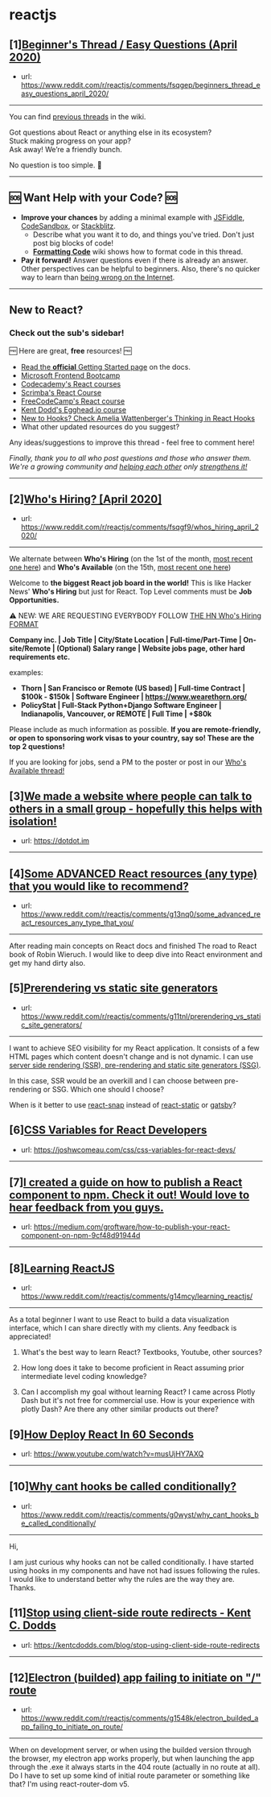 # reactjs
## [1][Beginner's Thread / Easy Questions (April 2020)](https://www.reddit.com/r/reactjs/comments/fsqgep/beginners_thread_easy_questions_april_2020/)
- url: https://www.reddit.com/r/reactjs/comments/fsqgep/beginners_thread_easy_questions_april_2020/
---
You can find [previous threads][wiki previous threads] in the wiki.

Got questions about React or anything else in its ecosystem?  
Stuck making progress on your app?  
Ask away! We’re a friendly bunch.

No question is too simple. 🙂

---

## 🆘 Want Help with your Code? 🆘

- **Improve your chances** by adding a minimal example with [JSFiddle][jsfiddle], [CodeSandbox][code sandbox], or [Stackblitz][stackblitz].
  - Describe what you want it to do, and things you've tried. Don't just post big blocks of code!
  - **[Formatting Code][wiki formatting code]** wiki shows how to format code in this thread.
- **Pay it forward!** Answer questions even if there is already an answer. Other perspectives can be helpful to beginners. Also, there's no quicker way to learn than [being wrong on the Internet][being wrong on the internet].

---

## New to React?

### Check out the sub's **sidebar**!

🆓 Here are great, **free** resources! 🆓

- [Read the **official** Getting Started page][official getting started page] on the docs.
- [Microsoft Frontend Bootcamp][microsoft frontend bootcamp]
- [Codecademy's React courses][codecademy's react courses]
- [Scrimba's React Course][scrimba's react course]
- [FreeCodeCamp's React course][freecodecamp's react course]
- [Kent Dodd's Egghead.io course][kent dodd's egghead.io course]
- [New to Hooks? Check Amelia Wattenberger's Thinking in React Hooks][thinking in react hooks]
- What other updated resources do you suggest?

Any ideas/suggestions to improve this thread - feel free to comment here!

_Finally, thank you to all who post questions and those who answer them. We're a growing community and [helping each other][learn by teaching] only [strengthens it!][learn in public]_

---

[thinking in react hooks]: https://wattenberger.com/blog/react-hooks
[freecodecamp's react course]: https://www.freecodecamp.org/news/learn-react-course/
[microsoft frontend bootcamp]: https://www.reddit.com/r/reactjs/comments/auu02f/microsoft_has_open_sourced_their_frontend/
[official getting started page]: https://reactjs.org/docs/getting-started.html
[/u/acemarke]: https://www.reddit.com/u/acemarke
[suggested resources for learning react]: http://blog.isquaredsoftware.com/2017/12/blogged-answers-learn-react/
[kent dodd's egghead.io course]: http://kcd.im/beginner-react
[codecademy's react courses]: https://www.codecademy.com/catalog/language/javascript
[scrimba's react course]: https://scrimba.com/g/glearnreact
[wiki formatting code]: https://www.reddit.com/r/reactjs/wiki/index#wiki_formatting_code
[wiki previous threads]: https://www.reddit.com/r/reactjs/wiki/index#wiki_previous_threads
[code sandbox]: https://codesandbox.io/s/new
[jsfiddle]: https://jsfiddle.net/Luktwrdm/
[stackblitz]: https://stackblitz.com/
[being wrong on the internet]: https://xkcd.com/386/
[tweet organization]: https://twitter.com/dan_abramov/status/1027245759232651270?lang=en
[get started with redux]: https://www.reddit.com/r/reactjs/wiki/index#wiki_getting_started_with_redux
[learn by teaching]: https://en.wikipedia.org/wiki/Learning_by_teaching
[learn in public]: https://www.swyx.io/writing/learn-in-public/
## [2][Who's Hiring? [April 2020]](https://www.reddit.com/r/reactjs/comments/fsqgf9/whos_hiring_april_2020/)
- url: https://www.reddit.com/r/reactjs/comments/fsqgf9/whos_hiring_april_2020/
---
We alternate between **Who's Hiring** (on the 1st of the month, [most recent one here][hiring:most recent]) and **Who's Available** (on the 15th, [most recent one here][available:most recent])

Welcome to **the biggest React job board in the world!** This is like Hacker News' **Who's Hiring** but just for React. Top Level comments must be **Job Opportunities.**

⚠️ NEW: WE ARE REQUESTING EVERYBODY FOLLOW [THE HN Who's Hiring FORMAT][format:hiring:hn]

**Company inc. | Job Title | City/State Location | Full-time/Part-Time | On-site/Remote | (Optional) Salary range | Website jobs page, other hard requirements etc.**

examples:

- **Thorn | San Francisco or Remote (US based) | Full-time Contract | $100k - $150k | Software Engineer | https://www.wearethorn.org/**
- **PolicyStat | Full-Stack Python+Django Software Engineer | Indianapolis, Vancouver, or REMOTE | Full Time | +\$80k**

Please include as much information as possible. **If you are remote-friendly, or open to sponsoring work visas to your country, say so! These are the top 2 questions!**

If you are looking for jobs, send a PM to the poster or post in our [Who's Available thread!][available:most recent]

[hiring:most recent]: https://www.reddit.com/r/reactjs/comments/fbn65q/whos_hiring_march_2020/
[available:most recent]: https://www.reddit.com/r/reactjs/comments/fiv53t/whos_available_mar_2020/
[format:hiring:hn]: https://news.ycombinator.com/item?id=21683554
## [3][We made a website where people can talk to others in a small group - hopefully this helps with isolation!](https://www.reddit.com/r/reactjs/comments/g0qjxc/we_made_a_website_where_people_can_talk_to_others/)
- url: https://dotdot.im
---

## [4][Some ADVANCED React resources (any type) that you would like to recommend?](https://www.reddit.com/r/reactjs/comments/g13nq0/some_advanced_react_resources_any_type_that_you/)
- url: https://www.reddit.com/r/reactjs/comments/g13nq0/some_advanced_react_resources_any_type_that_you/
---
After reading main concepts on React docs and finished The road to React book of Robin Wieruch. I would like to deep dive into React environment and get my hand dirty also.
## [5][Prerendering vs static site generators](https://www.reddit.com/r/reactjs/comments/g11tnl/prerendering_vs_static_site_generators/)
- url: https://www.reddit.com/r/reactjs/comments/g11tnl/prerendering_vs_static_site_generators/
---
I want to achieve SEO visibility for my React application. It consists of a few HTML pages which content doesn't change and is not dynamic. I can use [server side rendering (SSR), pre-rendering and static site generators (SSG)](https://github.com/brillout/awesome-universal-rendering).

In this case, SSR would be an overkill and I can choose between pre-rendering or SSG. Which one should I choose?

When is it better to use [react-snap](https://github.com/stereobooster/react-snap) instead of [react-static](https://github.com/react-static/react-static) or [gatsby](https://www.gatsbyjs.org/)?
## [6][CSS Variables for React Developers](https://www.reddit.com/r/reactjs/comments/g0ko78/css_variables_for_react_developers/)
- url: https://joshwcomeau.com/css/css-variables-for-react-devs/
---

## [7][I created a guide on how to publish a React component to npm. Check it out! Would love to hear feedback from you guys.](https://www.reddit.com/r/reactjs/comments/g13gpq/i_created_a_guide_on_how_to_publish_a_react/)
- url: https://medium.com/groftware/how-to-publish-your-react-component-on-npm-9cf48d91944d
---

## [8][Learning ReactJS](https://www.reddit.com/r/reactjs/comments/g14mcy/learning_reactjs/)
- url: https://www.reddit.com/r/reactjs/comments/g14mcy/learning_reactjs/
---
As a total beginner I want to use React to build a data visualization interface, which I can share directly with my clients. Any feedback is appreciated!

1) What's the best way to learn React? Textbooks, Youtube, other sources? 

2) How long does it take to become proficient in React assuming prior intermediate level coding knowledge? 

3) Can I accomplish my goal without learning React? I came across Plotly Dash but it's not free for commercial use. How is your experience with plotly Dash? Are there any other similar products out there?
## [9][How Deploy React In 60 Seconds](https://www.reddit.com/r/reactjs/comments/g13z74/how_deploy_react_in_60_seconds/)
- url: https://www.youtube.com/watch?v=musUjHY7AXQ
---

## [10][Why cant hooks be called conditionally?](https://www.reddit.com/r/reactjs/comments/g0wyst/why_cant_hooks_be_called_conditionally/)
- url: https://www.reddit.com/r/reactjs/comments/g0wyst/why_cant_hooks_be_called_conditionally/
---
Hi,

I am just curious why hooks can not be called conditionally. I have started using hooks in my components and have not had issues following the rules. I would like to understand better why the rules are the way they are. Thanks.
## [11][Stop using client-side route redirects - Kent C. Dodds](https://www.reddit.com/r/reactjs/comments/g15kf4/stop_using_clientside_route_redirects_kent_c_dodds/)
- url: https://kentcdodds.com/blog/stop-using-client-side-route-redirects
---

## [12][Electron (builded) app failing to initiate on "/" route](https://www.reddit.com/r/reactjs/comments/g1548k/electron_builded_app_failing_to_initiate_on_route/)
- url: https://www.reddit.com/r/reactjs/comments/g1548k/electron_builded_app_failing_to_initiate_on_route/
---
When on development server, or when using the builded version through the browser, my electron app works properly, but when launching the app  through the .exe it always starts in the 404 route (actually in no route at all). Do I have to set up some kind of initial route parameter or something like that? I'm using react-router-dom v5.
